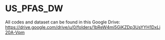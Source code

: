 # US_PFAS_DW
All codes and dataset can be found in this Google Drive: https://drive.google.com/drive/u/0/folders/1bReW4mi5GiKZDp3UsYYH1DxLj20A-Vpm
